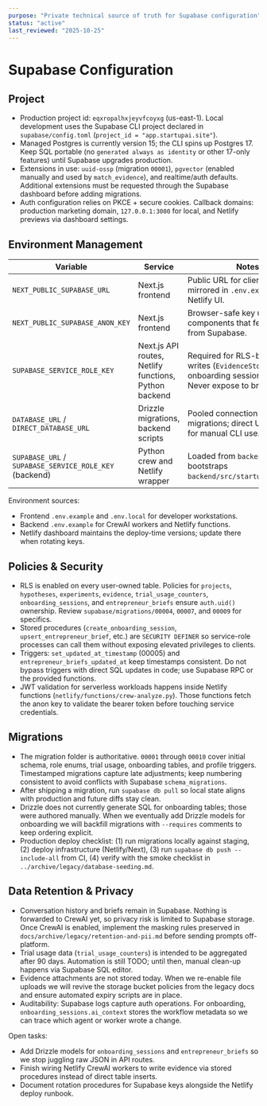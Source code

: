 ```yaml
---
purpose: "Private technical source of truth for Supabase configuration"
status: "active"
last_reviewed: "2025-10-25"
---
```


# Supabase Configuration

## Project

- Production project id: `eqxropalhxjeyvfcoyxg` (us-east-1). Local development uses the Supabase CLI project declared in `supabase/config.toml` (`project_id = "app.startupai.site"`).
- Managed Postgres is currently version 15; the CLI spins up Postgres 17. Keep SQL portable (no `generated always as identity` or other 17-only features) until Supabase upgrades production.
- Extensions in use: `uuid-ossp` (migration `00001`), `pgvector` (enabled manually and used by `match_evidence`), and realtime/auth defaults. Additional extensions must be requested through the Supabase dashboard before adding migrations.
- Auth configuration relies on PKCE + secure cookies. Callback domains: production marketing domain, `127.0.0.1:3000` for local, and Netlify previews via dashboard settings.

## Environment Management

| Variable | Service | Notes |
| --- | --- | --- |
| `NEXT_PUBLIC_SUPABASE_URL` | Next.js frontend | Public URL for client SDK; mirrored in `.env.example` and Netlify UI. |
| `NEXT_PUBLIC_SUPABASE_ANON_KEY` | Next.js frontend | Browser-safe key used by components that fetch directly from Supabase. |
| `SUPABASE_SERVICE_ROLE_KEY` | Next.js API routes, Netlify functions, Python backend | Required for RLS-bypassing writes (`EvidenceStoreTool`, onboarding session creation). Never expose to browsers. |
| `DATABASE_URL` / `DIRECT_DATABASE_URL` | Drizzle migrations, backend scripts | Pooled connection for migrations; direct URL reserved for manual CLI use. |
| `SUPABASE_URL` / `SUPABASE_SERVICE_ROLE_KEY` (backend) | Python crew and Netlify wrapper | Loaded from `backend/.env`. CLI bootstraps `backend/src/startupai/main.py`. |

Environment sources:
- Frontend `.env.example` and `.env.local` for developer workstations.
- Backend `.env.example` for CrewAI workers and Netlify functions.
- Netlify dashboard maintains the deploy-time versions; update there when rotating keys.

## Policies & Security

- RLS is enabled on every user-owned table. Policies for `projects`, `hypotheses`, `experiments`, `evidence`, `trial_usage_counters`, `onboarding_sessions`, and `entrepreneur_briefs` ensure `auth.uid()` ownership. Review `supabase/migrations/00004`, `00007`, and `00009` for specifics.
- Stored procedures (`create_onboarding_session`, `upsert_entrepreneur_brief`, etc.) are `SECURITY DEFINER` so service-role processes can call them without exposing elevated privileges to clients.
- Triggers: `set_updated_at_timestamp` (00005) and `entrepreneur_briefs_updated_at` keep timestamps consistent. Do not bypass triggers with direct SQL updates in code; use Supabase RPC or the provided functions.
- JWT validation for serverless workloads happens inside Netlify functions (`netlify/functions/crew-analyze.py`). Those functions fetch the anon key to validate the bearer token before touching service credentials.

## Migrations

- The migration folder is authoritative. `00001` through `00010` cover initial schema, role enums, trial usage, onboarding tables, and profile triggers. Timestamped migrations capture late adjustments; keep numbering consistent to avoid conflicts with Supabase `schema_migrations`.
- After shipping a migration, run `supabase db pull` so local state aligns with production and future diffs stay clean.
- Drizzle does not currently generate SQL for onboarding tables; those were authored manually. When we eventually add Drizzle models for onboarding we will backfill migrations with `--requires` comments to keep ordering explicit.
- Production deploy checklist: (1) run migrations locally against staging, (2) deploy infrastructure (Netlify/Next), (3) run `supabase db push --include-all` from CI, (4) verify with the smoke checklist in `../archive/legacy/database-seeding.md`.

## Data Retention & Privacy

- Conversation history and briefs remain in Supabase. Nothing is forwarded to CrewAI yet, so privacy risk is limited to Supabase storage. Once CrewAI is enabled, implement the masking rules preserved in `docs/archive/legacy/retention-and-pii.md` before sending prompts off-platform.
- Trial usage data (`trial_usage_counters`) is intended to be aggregated after 90 days. Automation is still TODO; until then, manual clean-up happens via Supabase SQL editor.
- Evidence attachments are not stored today. When we re-enable file uploads we will revive the storage bucket policies from the legacy docs and ensure automated expiry scripts are in place.
- Auditability: Supabase logs capture auth operations. For onboarding, `onboarding_sessions.ai_context` stores the workflow metadata so we can trace which agent or worker wrote a change.

Open tasks:
- Add Drizzle models for `onboarding_sessions` and `entrepreneur_briefs` so we stop juggling raw JSON in API routes.
- Finish wiring Netlify CrewAI workers to write evidence via stored procedures instead of direct table inserts.
- Document rotation procedures for Supabase keys alongside the Netlify deploy runbook.
